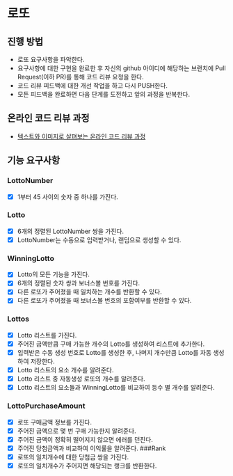 # 로또
## 진행 방법
* 로또 요구사항을 파악한다.
* 요구사항에 대한 구현을 완료한 후 자신의 github 아이디에 해당하는 브랜치에 Pull Request(이하 PR)를 통해 코드 리뷰 요청을 한다.
* 코드 리뷰 피드백에 대한 개선 작업을 하고 다시 PUSH한다.
* 모든 피드백을 완료하면 다음 단계를 도전하고 앞의 과정을 반복한다.

## 온라인 코드 리뷰 과정
* [텍스트와 이미지로 살펴보는 온라인 코드 리뷰 과정](https://github.com/next-step/nextstep-docs/tree/master/codereview)

## 기능 요구사항
### LottoNumber
- [X] 1부터 45 사이의 숫자 중 하나를 가진다.
### Lotto
- [X] 6개의 정렬된 LottoNumber 쌍을 가진다.
- [X] LottoNumber는 수동으로 입력받거나, 랜덤으로 생성할 수 있다.
### WinningLotto
- [X] Lotto의 모든 기능을 가진다.
- [X] 6개의 정렬된 숫자 쌍과 보너스볼 번호를 가진다.
- [X] 다른 로또가 주어졌을 때 일치하는 개수를 반환할 수 있다.
- [X] 다른 로또가 주어졌을 때 보너스볼 번호의 포함여부를 반환할 수 있다.
### Lottos
- [X] Lotto 리스트를 가진다.
- [X] 주어진 금액만큼 구매 가능한 개수의 Lotto를 생성하여 리스트에 추가한다.
- [X] 입력받은 수동 생성 번호로 Lotto를 생성한 후, 나머지 개수만큼 Lotto를 자동 생성하여 저장한다.
- [X] Lotto 리스트의 요소 개수를 알려준다.
- [X] Lotto 리스트 중 자동생성 로또의 개수를 알려준다.
- [X] Lotto 리스트의 요소들과 WinningLotto를 비교하여 등수 별 개수를 알려준다.
### LottoPurchaseAmount
- [X] 로또 구매금액 정보를 가진다.
- [X] 주어진 금액으로 몇 번 구매 가능한지 알려준다.
- [X] 주어진 금액이 정확히 떨어지지 않으면 에러를 던진다.
- [X] 주어진 당첨금액과 비교하여 이익률을 알려준다.
###Rank
- [X] 로또의 일치개수에 대한 당첨금 쌍을 가진다.
- [X] 로또의 일치개수가 주어지면 해당되는 랭크를 반환한다.